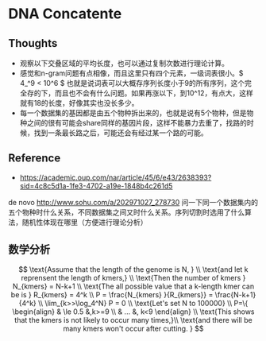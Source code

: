 # DNA Concatente
## Thoughts

* 观察以下交叠区域的平均长度，也可以通过复制次数进行理论计算。
* 感觉和n-gram问题有点相像，而且这里只有四个元素，一级词表很小。$ 4_^9 < 10^6 $ 也就是说词表可以大概存序列长度小于9的所有序列，这个完全存的下，而且也不会有什么问题。如果再涨以下，到10^12，有点大，这样就有18的长度，好像其实也没长多少。
* 每一个数据集的基因都是由五个物种拆出来的，也就是说有5个物种，但是物种之间的很有可能会share同样的基因片段，这样不能暴力去重了，找路的时候，找到一条最长路之后，可能还会有经过某一个路的可能。


## Reference
* https://academic.oup.com/nar/article/45/6/e43/2638393?sid=4c8c5d1a-1fe3-4702-a19e-1848b4c261d5 

de novo
http://www.sohu.com/a/202971027_278730
问一下同一个数据集内的五个物种时什么关系，不同数据集之间又时什么关系。序列切割时选用了什么算法，随机性体现在哪里（方便进行理论分析）

## 数学分析

$$
\text{Assume that the length of the genome is N, } \\
\text{and let k reprensent the length of kmers,} \\
\text{Then the number of kmers } N_{kmers} = N-k+1 \\
\text{The all possible value that a k-length kmer can be is } R_{kmers} = 4^k \\
P = \frac{N_{kmers} }{R_{kmers}} = \frac{N-k+1}{4^k} \\
\lim_{k>>\log_4^N} P = 0  \\
\text{Let's set N to 100000} \\
P=\{ \begin{align} 
& \le 0.5 &,k>=9 \\
& ... &, k<9
\end{align} \\
\text{This shows that the kmers is not likely to occur many times,}\\
\text{and there will be many kmers won't occur after cutting.  }
$$



[1]: https://alexbowe.com/succinct-debruijn-graphs/#our-repr

